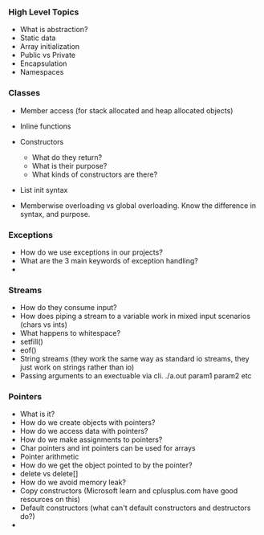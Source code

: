 ### High Level Topics

- What is abstraction?
- Static data
- Array initialization
- Public vs Private
- Encapsulation
- Namespaces

### Classes

- Member access (for stack allocated and heap allocated objects)
- Inline functions
- Constructors
	- What do they return?
	- What is their purpose?
	- What kinds of constructors are there?

- List init syntax
- Memberwise overloading vs global overloading. Know the difference in syntax, and purpose.

### Exceptions

- How do we use exceptions in our projects?
- What are the 3 main keywords of exception handling?
- 

### Streams

- How do they consume input?
- How does piping a stream to a variable work in mixed input scenarios (chars vs ints)
- What happens to whitespace?
- setfill()
- eof()
- String streams (they work the same way as standard io streams, they just work on strings rather than io)
- Passing arguments to an exectuable via cli. ./a.out param1 param2 etc

### Pointers

- What is it?
- How do we create objects with pointers?
- How do we access data with pointers?
- How do we make assignments to pointers?
- Char pointers and int pointers can be used for arrays
- Pointer arithmetic
- How do we get the object pointed to by the pointer?
- delete vs delete\[\]
- How do we avoid memory leak?
- Copy constructors (Microsoft learn and cplusplus.com have good resources on this)
- Default constructors (what can't default constructors and destructors do?)
- 